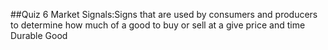 ##Quiz 6
Market Signals:Signs that are used by consumers and producers to determine how much of a good to buy or sell at a give price and time
Durable Good
